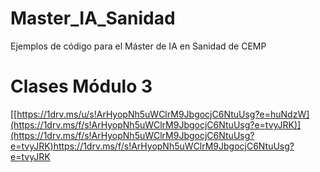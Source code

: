 # Master_IA_Sanidad
Ejemplos de código para el Máster de IA en Sanidad de CEMP

# Clases Módulo 3
[[https://1drv.ms/u/s!ArHyopNh5uWClrM9JbgocjC6NtuUsg?e=huNdzW](https://1drv.ms/f/s!ArHyopNh5uWClrM9JbgocjC6NtuUsg?e=tvyJRK)](https://1drv.ms/f/s!ArHyopNh5uWClrM9JbgocjC6NtuUsg?e=tvyJRK)https://1drv.ms/f/s!ArHyopNh5uWClrM9JbgocjC6NtuUsg?e=tvyJRK
